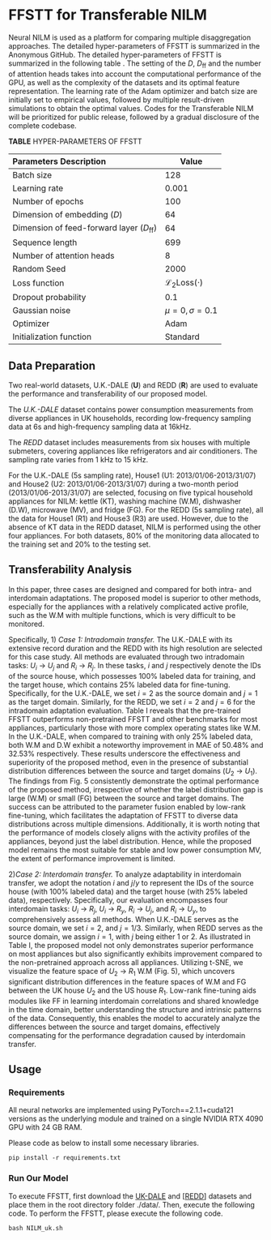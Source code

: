 # FFSTT for Transferable NILM
Neural NILM is used as a platform for comparing multiple disaggregation approaches. The detailed hyper-parameters of FFSTT is summarized in the Anonymous GitHub. The detailed hyper-parameters of FFSTT is summarized in the following table . The setting of the $D$, $D_{\text{ff}}$ and the number of attention heads takes into account the computational performance of the GPU, as well as the complexity of the datasets and its optimal feature representation. The learning rate of the Adam optimizer and batch size are initially set to empirical values, followed by multiple result-driven simulations to obtain the optimal values.
Codes for the Transferable NILM will be prioritized for public release, followed by a gradual disclosure of the complete codebase.

**TABLE**  HYPER-PARAMETERS OF FFSTT

| Parameters Description                            | Value                             |
| :------------------------------------------------ | --------------------------------- |
| Batch size                                        | 128                               |
| Learning rate                                     | 0.001                             |
| Number of epochs                                  | 100                               |
| Dimension of embedding ($D$)                      | 64                                |
| Dimension of feed-forward layer ($D_{\text{ff}}$) | 64                                |
| Sequence length                                   | 699                               |
| Number of attention heads                         | 8                                 |
| Random Seed                                       | 2000                              |
| Loss function                                     | $\mathcal{L}_2\text{Loss}(\cdot)$ |
| Dropout probability                               | 0.1                               |
| Gaussian noise                                    | $\mu =0,\sigma =0.1$              |
| Optimizer                                         | Adam                              |
| Initialization function                           | Standard                          |

## Data Preparation

Two real-world datasets, U.K.-DALE (**U**) and REDD (**R**) are used to evaluate the performance and transferability of our proposed model.

The *U.K.-DALE* dataset contains power consumption measurements from diverse appliances in UK households, recording low-frequency sampling data at 6s and high-frequency sampling data at 16kHz.

The *REDD* dataset includes measurements from six houses with multiple submeters, covering appliances like refrigerators and air conditioners. The sampling rate varies from 1 kHz to 15 kHz.

For the U.K.-DALE (5s sampling rate), House1 (U1: 2013/01/06-2013/31/07) and House2 (U2: 2013/01/06-2013/31/07) during a two-month period (2013/01/06-2013/31/07) are selected, focusing on five typical household appliances for NILM: kettle (KT), washing machine (W.M), dishwasher (D.W), microwave (MV), and fridge (FG). For the REDD (5s sampling rate), all the data for House1 (R1) and House3 (R3) are used. However, due to the absence of KT data in the REDD dataset, NILM is performed using the other four appliances. For both datasets, 80% of the monitoring data allocated to the training set and 20% to the testing set.

## Transferability Analysis

In this paper, three cases are designed and compared for both intra- and interdomain adaptations. The proposed model is superior to other methods, especially for the appliances with a relatively complicated active profile, such as the W.M with multiple functions, which is very difficult to be monitored. 

Specifically, 1) *Case 1: Intradomain transfer.* The U.K.-DALE with its extensive record duration and the REDD with its high resolution are selected for this case study. All methods are evaluated through two intradomain tasks: $U_i$ → $U_j$ and $R_i$ → $R_j$. In these tasks, $i$ and $j$ respectively denote the IDs of the source house, which possesses 100% labeled data for training, and the target house, which contains 25% labeled data for fine-tuning. Specifically, for the U.K.-DALE, we set $i = 2$ as the source domain and $j = 1$ as the target domain. Similarly, for the REDD, we set $i = 2$ and $j = 6$ for the intradomain adaptation evaluation. Table I reveals that the pre-trained FFSTT outperforms non-pretrained FFSTT and other benchmarks for most appliances, particularly those with more complex operating states like W.M. In the U.K.-DALE, when compared to training with only 25% labeled data, both W.M and D.W exhibit a noteworthy improvement in MAE of 50.48% and 32.53% respectively. These results underscore the effectiveness and superiority of the proposed method, even in the presence of substantial distribution differences between the source and target domains ($U_2$ → $U_1$). The findings from Fig. 5 consistently demonstrate the optimal performance of the proposed method, irrespective of whether the label distribution gap is large (W.M) or small (FG) between the source and target domains. The success can be attributed to the parameter fusion enabled by low-rank fine-tuning, which facilitates the adaptation of FFSTT to diverse data distributions across multiple dimensions. Additionally, it is worth noting that the performance of models closely aligns with the activity profiles of the appliances, beyond just the label distribution. Hence, while the proposed model remains the most suitable for stable and low power consumption MV, the extent of performance improvement is limited.

2)*Case 2: Interdomain transfer.* To analyze adaptability in interdomain transfer, we adopt the notation $i$ and $j/y$ to represent the IDs of the source house (with 100% labeled data) and the target house (with 25% labeled data), respectively. Specifically, our evaluation encompasses four interdomain tasks: $U_i$ → $R_j$, $U_i$ → $R_y$, $R_i$ → $U_j$, and $R_i$ → $U_y$, to comprehensively assess all methods. When U.K.-DALE serves as the source domain, we set $i=2$, and $j=1/3$. Similarly, when REDD serves as the source domain, we assign $i=1$, with $j$ being either $1$ or $2$. As illustrated in Table I, the proposed model not only demonstrates superior performance on most appliances but also significantly exhibits improvement compared to the non-pretrained approach across all appliances. Utilizing t-SNE, we visualize the feature space of $U_2$ → $R_1$ W.M (Fig. 5), which uncovers significant distribution differences in the feature spaces of W.M and FG between the UK house $U_2$ and the US house $R_1$. Low-rank fine-tuning aids modules like FF in learning interdomain correlations and shared knowledge in the time domain, better understanding the structure and intrinsic patterns of the data. Consequently, this enables the model to accurately analyze the differences between the source and target domains, effectively compensating for the performance degradation caused by interdomain transfer.

## Usage

### Requirements

All neural networks are implemented using PyTorch==2.1.1+cuda121 versions as the underlying module and trained on a single NVIDIA RTX 4090 GPU with 24 GB RAM.

Please code as below to install some necessary libraries.

```
pip install -r requirements.txt
```

### Run Our Model
To execute FFSTT, first download the [UK-DALE](https://jack-kelly.com/data/) and [[REDD](http://redd.csail.mit.edu/)] datasets and place them in the root directory folder ./data/. Then, execute the following code.
To perform the FFSTT, please execute the following code.

```
bash NILM_uk.sh
```

